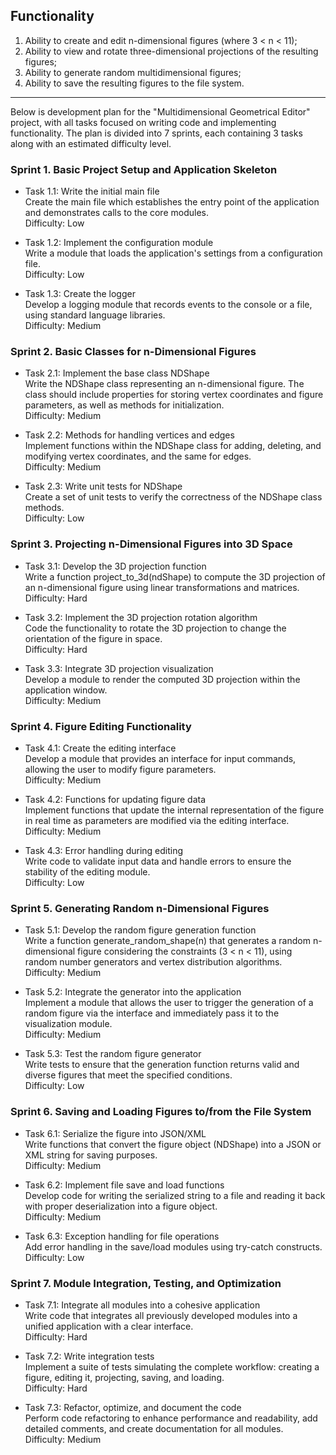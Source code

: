 ## Functionality
1. Ability to create and edit n-dimensional figures (where 3 < n < 11);
2. Ability to view and rotate three-dimensional projections of the resulting figures;
3. Ability to generate random multidimensional figures;
4. Ability to save the resulting figures to the file system.
---
Below is development plan for the "Multidimensional Geometrical Editor" project, with all tasks focused on writing code and implementing functionality. The plan is divided into 7 sprints, each containing 3 tasks along with an estimated difficulty level.

### Sprint 1. Basic Project Setup and Application Skeleton
* Task 1.1: Write the initial main file  
Create the main file which establishes the entry point of the application and demonstrates calls to the core modules.  
Difficulty: Low

* Task 1.2: Implement the configuration module  
Write a module that loads the application's settings from a configuration file.  
Difficulty: Low

* Task 1.3: Create the logger  
Develop a logging module that records events to the console or a file, using standard language libraries.  
Difficulty: Medium

### Sprint 2. Basic Classes for n-Dimensional Figures
* Task 2.1: Implement the base class NDShape  
Write the NDShape class representing an n-dimensional figure. The class should include properties for storing vertex coordinates and figure parameters, as well as methods for initialization.  
Difficulty: Medium

* Task 2.2: Methods for handling vertices and edges  
Implement functions within the NDShape class for adding, deleting, and modifying vertex coordinates, and the same for edges.  
Difficulty: Medium

* Task 2.3: Write unit tests for NDShape  
Create a set of unit tests to verify the correctness of the NDShape class methods.  
Difficulty: Low

### Sprint 3. Projecting n-Dimensional Figures into 3D Space
* Task 3.1: Develop the 3D projection function  
Write a function project_to_3d(ndShape) to compute the 3D projection of an n-dimensional figure using linear transformations and matrices.  
Difficulty: Hard

* Task 3.2: Implement the 3D projection rotation algorithm  
Code the functionality to rotate the 3D projection to change the orientation of the figure in space.  
Difficulty: Hard

* Task 3.3: Integrate 3D projection visualization  
Develop a module to render the computed 3D projection within the application window.  
Difficulty: Medium

### Sprint 4. Figure Editing Functionality
* Task 4.1: Create the editing interface  
Develop a module that provides an interface for input commands, allowing the user to modify figure parameters.  
Difficulty: Medium

* Task 4.2: Functions for updating figure data  
Implement functions that update the internal representation of the figure in real time as parameters are modified via the editing interface.  
Difficulty: Medium

* Task 4.3: Error handling during editing  
Write code to validate input data and handle errors to ensure the stability of the editing module.  
Difficulty: Low

### Sprint 5. Generating Random n-Dimensional Figures
* Task 5.1: Develop the random figure generation function  
Write a function generate_random_shape(n) that generates a random n-dimensional figure considering the constraints (3 < n < 11), using random number generators and vertex distribution algorithms.  
Difficulty: Medium

* Task 5.2: Integrate the generator into the application  
Implement a module that allows the user to trigger the generation of a random figure via the interface and immediately pass it to the visualization module.  
Difficulty: Medium

* Task 5.3: Test the random figure generator  
Write tests to ensure that the generation function returns valid and diverse figures that meet the specified conditions.  
Difficulty: Low

### Sprint 6. Saving and Loading Figures to/from the File System
* Task 6.1: Serialize the figure into JSON/XML  
Write functions that convert the figure object (NDShape) into a JSON or XML string for saving purposes.  
Difficulty: Medium

* Task 6.2: Implement file save and load functions  
Develop code for writing the serialized string to a file and reading it back with proper deserialization into a figure object.  
Difficulty: Medium

* Task 6.3: Exception handling for file operations  
Add error handling in the save/load modules using try-catch constructs.  
Difficulty: Low

### Sprint 7. Module Integration, Testing, and Optimization
* Task 7.1: Integrate all modules into a cohesive application  
Write code that integrates all previously developed modules into a unified application with a clear interface.  
Difficulty: Hard

* Task 7.2: Write integration tests  
Implement a suite of tests simulating the complete workflow: creating a figure, editing it, projecting, saving, and loading.  
Difficulty: Hard

* Task 7.3: Refactor, optimize, and document the code  
Perform code refactoring to enhance performance and readability, add detailed comments, and create documentation for all modules.  
Difficulty: Medium
